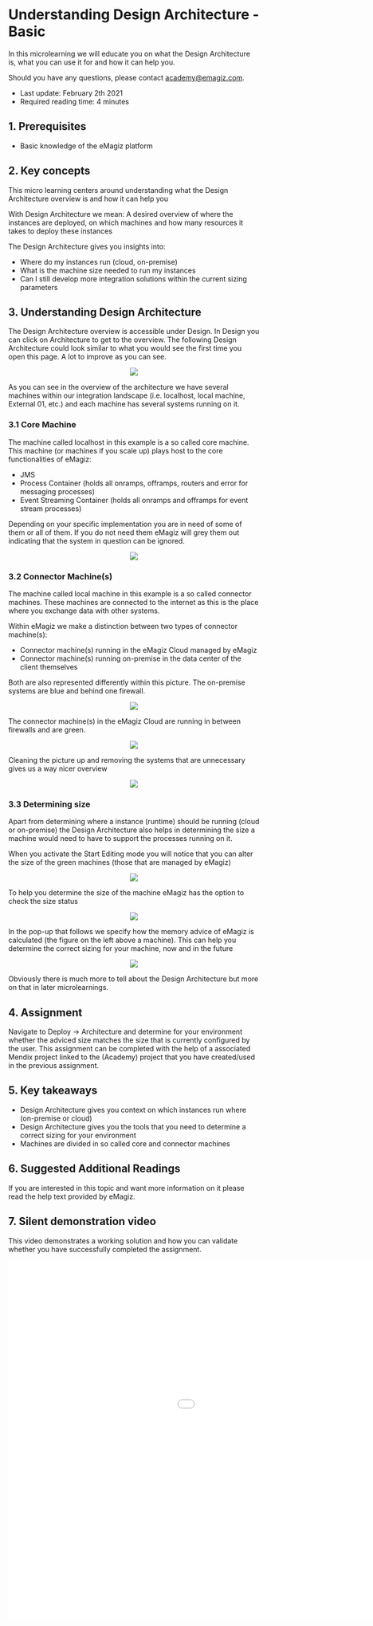 # Understanding Design Architecture - Basic

In this microlearning we will educate you on what the Design Architecture is, what you can use it for and how it can help you.

Should you have any questions, please contact academy@emagiz.com.

- Last update: February 2th 2021
- Required reading time: 4 minutes

## 1. Prerequisites
- Basic knowledge of the eMagiz platform

## 2. Key concepts
This micro learning centers around understanding what the Design Architecture overview is and how it can help you

With Design Architecture we mean: A desired overview of where the instances are deployed, on which machines and how many resources it takes to deploy these instances

The Design Architecture gives you insights into:
- Where do my instances run (cloud, on-premise)
- What is the machine size needed to run my instances
- Can I still develop more integration solutions within the current sizing parameters

## 3. Understanding Design Architecture

The Design Architecture overview is accessible under Design. In Design you can click on Architecture to get to the overview. 
The following Design Architecture could look similar to what you would see the first time you open this page. A lot to improve as you can see.

<p align="center"><img src="../../img/microlearning/ml-understanding-design-architecture-basic--rough-overview.png"></p> 

As you can see in the overview of the architecture we have several machines within our integration landscape (i.e. localhost, local machine, External 01, etc.) and each machine has several systems running on it.

### 3.1 Core Machine
The machine called localhost in this example is a so called core machine. This machine (or machines if you scale up) plays host to the core functionalities of eMagiz:
- JMS
- Process Container (holds all onramps, offramps, routers and error for messaging processes)
- Event Streaming Container (holds all onramps and offramps for event stream processes)

Depending on your specific implementation you are in need of some of them or all of them. If you do not need them eMagiz will grey them out indicating that the system in question can be ignored.

<p align="center"><img src="../../img/microlearning/ml-understanding-design-architecture-basic--core-machine.png"></p>

### 3.2 Connector Machine(s)
The machine called local machine in this example is a so called connector machines. 
These machines are connected to the internet as this is the place where you exchange data with other systems.

Within eMagiz we make a distinction between two types of connector machine(s):
- Connector machine(s) running in the eMagiz Cloud managed by eMagiz
- Connector machine(s) running on-premise in the data center of the client themselves

Both are also represented differently within this picture. The on-premise systems are blue and behind one firewall. 

<p align="center"><img src="../../img/microlearning/ml-understanding-design-architecture-basic--on-prem-connector-machine.png"></p>

The connector machine(s) in the eMagiz Cloud are running in between firewalls and are green.

<p align="center"><img src="../../img/microlearning/ml-understanding-design-architecture-basic--emagiz-cloud-connector-machine.png"></p>

Cleaning the picture up and removing the systems that are unnecessary gives us a way nicer overview

<p align="center"><img src="../../img/microlearning/ml-understanding-design-architecture-basic--nice-overview.png"></p>

### 3.3 Determining size
Apart from determining where a instance (runtime) should be running (cloud or on-premise) the Design Architecture 
also helps in determining the size a machine would need to have to support the processes running on it.

When you activate the Start Editing mode you will notice that you can alter the size of the green machines (those that are managed by eMagiz) 

<p align="center"><img src="../../img/microlearning/ml-understanding-design-architecture-basic--core-machine-start-editing.png"></p>

To help you determine the size of the machine eMagiz has the option to check the size status

<p align="center"><img src="../../img/microlearning/ml-understanding-design-architecture-basic--check-size-status.png"></p>

In the pop-up that follows we specify how the memory advice of eMagiz is calculated (the figure on the left above a machine). 
This can help you determine the correct sizing for your machine, now and in the future

<p align="center"><img src="../../img/microlearning/ml-understanding-design-architecture-basic--check-size-status-popup.png"></p>

Obviously there is much more to tell about the Design Architecture but more on that in later microlearnings.

## 4. Assignment

Navigate to Deploy -> Architecture and determine for your environment whether the adviced size matches the size that is currently configured by the user.
This assignment can be completed with the help of a associated Mendix project linked to the (Academy) project that you have created/used in the previous assignment.

## 5. Key takeaways

- Design Architecture gives you context on which instances run where (on-premise or cloud)
- Design Architecture gives you the tools that you need to determine a correct sizing for your environment
- Machines are divided in so called core and connector machines

## 6. Suggested Additional Readings

If you are interested in this topic and want more information on it please read the help text provided by eMagiz.

## 7. Silent demonstration video

This video demonstrates a working solution and how you can validate whether you have successfully completed the assignment.

<iframe width="1280" height="720" src="../../vid/microlearning/microlearning-understanding-design-architecture-basic.mp4" frameborder="0" allow="accelerometer; autoplay; clipboard-write; encrypted-media; gyroscope; picture-in-picture" allowfullscreen></iframe>